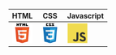 <table>
<thead>
<tr>
<th>HTML</th>
<th>CSS</th>
<th>Javascript</th>
</tr>

</thead>
<tbody>
 <tr>
  <td> <img src="https://raw.githubusercontent.com/devicons/devicon/master/icons/html5/html5-original-wordmark.svg" alt="html5" width="40" height="40"/></td>
  <td> <img src="https://raw.githubusercontent.com/devicons/devicon/master/icons/css3/css3-original-wordmark.svg" alt="css3" width="40" height="40"/></td>
  <td> <img src="https://raw.githubusercontent.com/devicons/devicon/master/icons/javascript/javascript-original.svg" alt="javascript" width="40" height="40"/></td>
 </tr>
</tbody>
</table>
